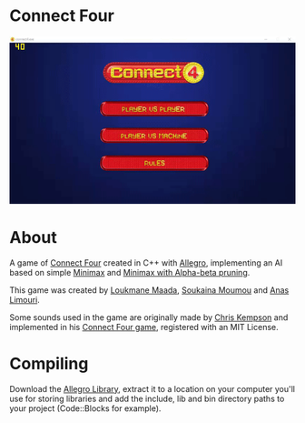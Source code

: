 # Connect Four

![Connect_four_gif](connect_four_gif.gif)

# About
A game of [Connect Four](https://en.wikipedia.org/wiki/Connect_Four) created in C++ with [Allegro](https://en.wikipedia.org/wiki/Allegro_(software)), implementing an AI based on simple [Minimax](https://en.wikipedia.org/wiki/Minimax) and [Minimax with Alpha-beta pruning](https://en.wikipedia.org/wiki/Alpha–beta_pruning).  

This game was created by [Loukmane Maada](https://www.linkedin.com/in/loukmane-maada-638077151/), [Soukaina Moumou](https://www.linkedin.com/in/soukaina-moumou/) and [Anas Limouri](https://www.linkedin.com/in/anas-limouri/).  

Some sounds used in the game are originally made by [Chris Kempson](https://github.com/chriskempson) and implemented in his [Connect Four game](https://github.com/chriskempson/cpp-connect-four), registered with an MIT License.

# Compiling

Download the [Allegro Library](http://liballeg.org/download.html), extract it to a location on your computer you'll use for storing libraries and add the include, lib and bin directory paths to your project (Code::Blocks for example).



